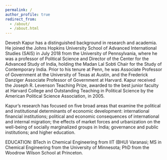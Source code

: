 ```yaml
---
permalink: /
author_profile: true
redirect_from: 
  - /about/
  - /about.html
---
```

Devesh Kapur has a distinguished background in research and academia. He joined the Johns Hopkins University School of Advanced International Studies (SAIS) in July 2018 from the University of Pennsylvania, where he was a professor of Political Science and Director of the Center for the Advanced Study of India, holding the Madan Lal Sobti Chair for the Study of Contemporary India. Prior to his tenure at Penn, he was Associate Professor of Government at the University of Texas at Austin, and the Frederick Danziger Associate Professor of Government at Harvard. Kapur received the Joseph R. Levenson Teaching Prize, awarded to the best junior faculty at Harvard College and Outstanding Teaching in Political Science by the American Political Science Association, in 2005.

Kapur’s research has focused on five broad areas that examine the political and institutional determinants of economic development: international financial institutions; political and economic consequences of international and internal migration; the effects of market forces and urbanization on the well-being of socially marginalized groups in India; governance and public institutions; and higher education.

EDUCATION: BTech in Chemical Engineering from IIT (BHU) Varanasi; MS in Chemical Engineering from the University of Minnesota; PhD from the Woodrow Wilson School at Princeton.



























